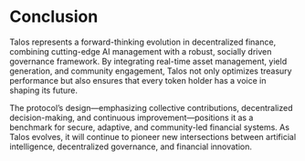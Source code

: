# Conclusion

Talos represents a forward-thinking evolution in decentralized finance, combining cutting-edge AI management with a robust, socially driven governance framework. By integrating real-time asset management, yield generation, and community engagement, Talos not only optimizes treasury performance but also ensures that every token holder has a voice in shaping its future.

The protocol’s design—emphasizing collective contributions, decentralized decision-making, and continuous improvement—positions it as a benchmark for secure, adaptive, and community-led financial systems. As Talos evolves, it will continue to pioneer new intersections between artificial intelligence, decentralized governance, and financial innovation.
